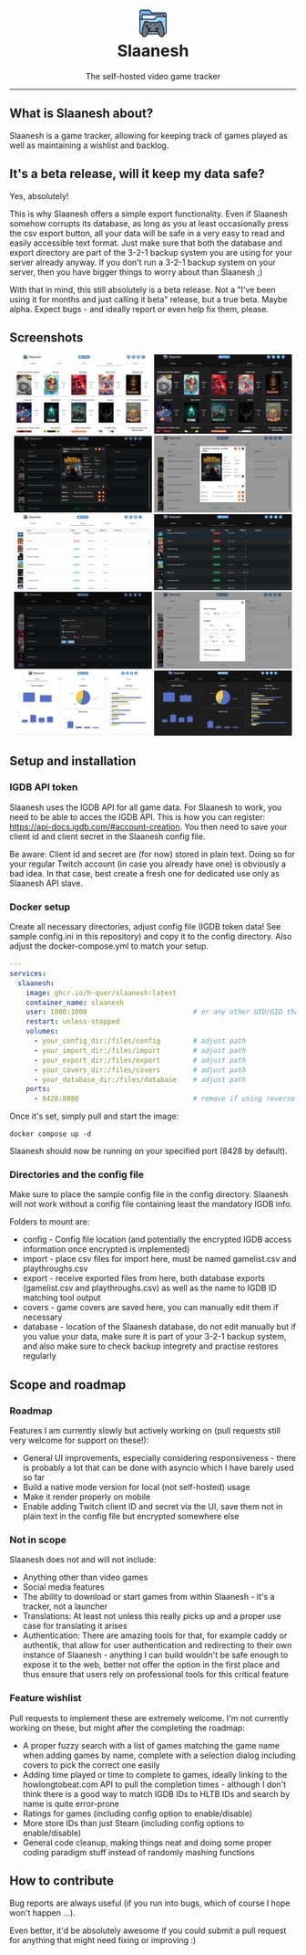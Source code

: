 <h1 align="center">
  <img src="/assets/Slaanesh.png" width="auto" height="48"/>
  <br>
  Slaanesh</h1>
<p align="center">The self-hosted video game tracker</p>

---

## What is Slaanesh about?
Slaanesh is a game tracker, allowing for keeping track of games played as well as maintaining a wishlist and backlog.

## It's a beta release, will it keep my data safe?
Yes, absolutely!

This is why Slaanesh offers a simple export functionality. Even if Slaanesh somehow corrupts its database, as long as you at least occasionally press the csv export button, all your data will be safe in a very easy to read and easily accessible text format. Just make sure that both the database and export directory are part of the 3-2-1 backup system you are using for your server already anyway. If you don't run a 3-2-1 backup system on your server, then you have bigger things to worry about than Slaanesh ;)

With that in mind, this still absolutely is a beta release. Not a "I've been using it for months and just calling it beta" release, but a true beta. Maybe alpha. Expect bugs - and ideally report or even help fix them, please.

## Screenshots
<p align="center">
  <img src="/images/light_cards.png" alt="playing" width="48%"/>
  <img src="/images/dark_cards.png" alt="playing" width="48%"/>
  <img src="/images/dark_game_editor.png" alt="game editor" width="48%"/>
  <img src="/images/light_game_editor.png" alt="game editor" width="48%"/>
  <img src="/images/light_table.png" alt="played" width="48%"/>
  <img src="/images/dark_table.png" alt="played" width="48%"/>
  <img src="/images/dark_add_game.png" alt="add game" width="48%"/>
  <img src="/images/light_settings.png" alt="settings" width="48%"/>
  <img src="/images/light_overview.png" alt="overview" width="48%"/>
  <img src="/images/dark_overview.png" alt="overview" width="48%"/>
</p>

## Setup and installation
### IGDB API token
Slaanesh uses the IGDB API for all game data. For Slaanesh to work, you need to be able to acces the IGDB API. This is how you can register: https://api-docs.igdb.com/#account-creation.
You then need to save your client id and client secret in the Slaanesh config file.

Be aware: Client id and secret are (for now) stored in plain text. Doing so for your regular Twitch account (in case you already have one) is obviously a bad idea. In that case, best create a fresh one for dedicated use only as Slaanesh API slave.

### Docker setup
Create all necessary directories, adjust config file (IGDB token data! See sample config.ini in this repository) and copy it to the config directory.
Also adjust the docker-compose.yml to match your setup.

```yaml
---
services:
  slaanesh:
    image: ghcr.io/h-quer/slaanesh:latest
    container_name: slaanesh
    user: 1000:1000                          # or any other UID/GID that fit your setup
    restart: unless-stopped
    volumes:
      - your_config_dir:/files/config        # adjust path
      - your_import_dir:/files/import        # adjust path
      - your_export_dir:/files/export        # adjust path
      - your_covers_dir:/files/covers        # adjust path
      - your_database_dir:/files/database    # adjust path
    ports:
      - 8428:8080                            # remove if using reverse proxy and accessing via container name
```
Once it's set, simply pull and start the image:
```
docker compose up -d
```

Slaanesh should now be running on your specified port (8428 by default).

### Directories and the config file
Make sure to place the sample config file in the config directory. Slaanesh will not work without a config file containing least the mandatory IGDB info.

Folders to mount are:
* config - Config file location (and potentially the encrypted IGDB access information once encrypted is implemented)
* import - place csv files for import here, must be named gamelist.csv and playthroughs.csv
* export - receive exported files from here, both database exports (gamelist.csv and playthroughs.csv) as well as the name to IGDB ID matching tool output
* covers - game covers are saved here, you can manually edit them if necessary
* database - location of the Slaanesh database, do not edit manually but if you value your data, make sure it is part of your 3-2-1 backup system, and also make sure to check backup integrety and practise restores regularly

## Scope and roadmap
### Roadmap
Features I am currently slowly but actively working on (pull requests still very welcome for support on these!):
* General UI improvements, especially considering responsiveness - there is probably a lot that can be done with asyncio which I have barely used so far
* Build a native mode version for local (not self-hosted) usage
* Make it render properly on mobile
* Enable adding Twitch client ID and secret via the UI, save them not in plain text in the config file but encrypted somewhere else

### Not in scope
Slaanesh does not and will not include:
* Anything other than video games
* Social media features
* The ability to download or start games from within Slaanesh - it's a tracker, not a launcher
* Translations: At least not unless this really picks up and a proper use case for translating it arises
* Authentication: There are amazing tools for that, for example caddy or authentik, that allow for user authentication and redirecting to their own instance of Slaanesh - anything I can build wouldn't be safe enough to expose it to the web, better not offer the option in the first place and thus ensure that users rely on professional tools for this critical feature

### Feature wishlist
Pull requests to implement these are extremely welcome. I'm not currently working on these, but might after the completing the roadmap:
* A proper fuzzy search with a list of games matching the game name when adding games by name, complete with a selection dialog including covers to pick the correct one easily
* Adding time played or time to complete to games, ideally linking to the howlongtobeat.com API to pull the completion times - although I don't think there is a good way to match IGDB IDs to HLTB IDs and search by name is quite error-prone
* Ratings for games (including config option to enable/disable)
* More store IDs than just Steam (including config options to enable/disable)
* General code cleanup, making things neat and doing some proper coding paradigm stuff instead of randomly mashing functions

## How to contribute
Bug reports are always useful (if you run into bugs, which of course I hope won't happen ...).

Even better, it'd be absolutely awesome if you could submit a pull request for anything that might need fixing or improving :)

